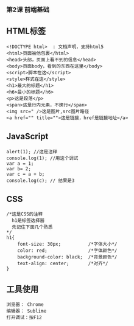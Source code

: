 ### 第2课 前端基础
## HTML标签
    <!DOCTYPE html>  : 文档声明，支持html5
    <html>页面被他包裹</html>
    <head>头部，页面上看不到的信息</head>
    <body>页面body，看到的东西在这里</body>
    <script>脚本在这</script>
    <style>样式在这</style>
    <h1>最大的标题</h1>
    <h6>最小的标题</h6>
    <p>这是段落</p>
    <span>这是行内元素，不换行</span>
    <img src=" />这是图片,src图片路径
    <a href="" title="">这是链接，href是链接地址</a> 
## JavaScript
    alert(1); //这是注释
    console.log(1); //用这个调试
    var a = 1;
    var b= 2;
    var c = a + b;
    console.log(c); // 结果是3
## CSS
    /*这是CSS的注释
      h1是标签选择器
      先记住下面几个熟悉
    */
    h1{
        font-size: 30px;          /*字体大小*/
        color: red;               /*字体颜色*/
        background-color: black;  /*背景颜色*/
        text-align: center;       /*对齐*/
    }
## 工具使用
    浏览器： Chrome
    编辑器： Sublime
    打开调试：按F12

    
    
